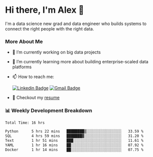 # Hi there, I'm Alex  👋

I'm a data science new grad and data engineer who builds systems to connect the right people with the right data. 

### More About Me

- 🔭 I’m currently working on big data projects
- 🌱 I’m currently learning more about building enterprise-scaled data platforms
- 📫 How to reach me:

  [![Linkedin Badge](https://img.shields.io/badge/LinkedIn-0077B5?style=for-the-badge&logo=linkedin&logoColor=white)](https://www.linkedin.com/in/alex-chen-112523chen/) [![Gmail Badge](https://img.shields.io/badge/Gmail-D14836?style=for-the-badge&logo=gmail&logoColor=white)](mailto:itsalexchen@gmail.com)
- 📝 Checkout my [resume](https://itsalexchen.vercel.app/AlexChenResume.pdf)



### 📊 Weekly Development Breakdown
<!--START_SECTION:waka-->

```txt
Total Time: 16 hrs

Python      5 hrs 22 mins   ████████▒░░░░░░░░░░░░░░░░   33.59 %
SQL         4 hrs 59 mins   ███████▓░░░░░░░░░░░░░░░░░   31.20 %
Text        1 hr 51 mins    ███░░░░░░░░░░░░░░░░░░░░░░   11.61 %
YAML        1 hr 16 mins    ██░░░░░░░░░░░░░░░░░░░░░░░   07.92 %
Docker      1 hr 14 mins    ██░░░░░░░░░░░░░░░░░░░░░░░   07.75 %
```

<!--END_SECTION:waka-->

